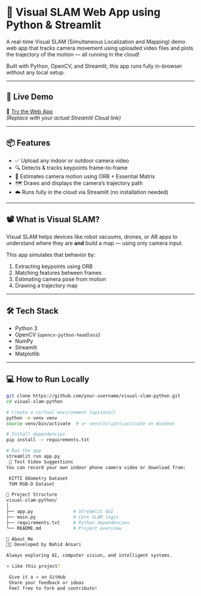 # 📍 Visual SLAM Web App using Python & Streamlit

A real-time Visual SLAM (Simultaneous Localization and Mapping) demo web app that tracks camera movement using uploaded video files and plots the trajectory of the motion — all running in the cloud!

Built with Python, OpenCV, and Streamlit, this app runs fully in-browser without any local setup.

---

## 🚀 Live Demo

🔗 [Try the Web App](https://your-streamlit-app-link.streamlit.app)  
*(Replace with your actual Streamlit Cloud link)*

---

## 📦 Features

- ✅ Upload any indoor or outdoor camera video
- 🔍 Detects & tracks keypoints frame-to-frame
- 📐 Estimates camera motion using ORB + Essential Matrix
- 🗺️ Draws and displays the camera’s trajectory path
- ☁️ Runs fully in the cloud via Streamlit (no installation needed)

---

## 📽️ What is Visual SLAM?

Visual SLAM helps devices like robot vacuums, drones, or AR apps to understand where they are **and** build a map — using only camera input.

This app simulates that behavior by:
1. Extracting keypoints using ORB
2. Matching features between frames
3. Estimating camera pose from motion
4. Drawing a trajectory map

---

## 🛠️ Tech Stack

- Python 3
- OpenCV (`opencv-python-headless`)
- NumPy
- Streamlit
- Matplotlib

---

## 💻 How to Run Locally

```bash
git clone https://github.com/your-username/visual-slam-python.git
cd visual-slam-python

# Create a virtual environment (optional)
python -m venv venv
source venv/bin/activate  # or venv\Scripts\activate on Windows

# Install dependencies
pip install -r requirements.txt

# Run the app
streamlit run app.py
 🧪 Test Video Suggestions
You can record your own indoor phone camera video or download from:

 KITTI Odometry Dataset
 TUM RGB-D Dataset

📂 Project Structure
visual-slam-python/
│
├── app.py               # Streamlit GUI
├── main.py              # Core SLAM logic
├── requirements.txt     # Python dependencies
└── README.md            # Project overview

🙋 About Me
👨‍💻 Developed by Nahid Ansari

Always exploring AI, computer vision, and intelligent systems.

⭐ Like this project?

 Give it a ⭐ on GitHub
 Share your feedback or ideas
 Feel free to fork and contribute!



